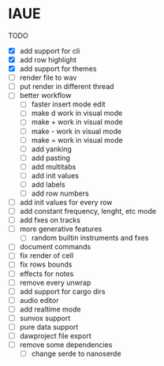 # IAUE

TODO
- [x] add support for cli
- [x] add row highlight
- [x] add support for themes
- [ ] render file to wav
- [ ] put render in different thread
- [ ] better workflow
    - [ ] faster insert mode edit
    - [ ] make d work in visual mode
    - [ ] make + work in visual mode
    - [ ] make - work in visual mode
    - [ ] make = work in visual mode
    - [ ] add yanking
    - [ ] add pasting
    - [ ] add multitabs
    - [ ] add init values
    - [ ] add labels
    - [ ] add row numbers
- [ ] add init values for every row
- [ ] add constant frequency, lenght, etc mode
- [ ] add fxes on tracks
- [ ] more generative features
    - [ ] random builtin instruments and fxes
- [ ] document commands
- [ ] fix render of cell
- [ ] fix rows bounds
- [ ] effects for notes
- [ ] remove every unwrap
- [ ] add support for cargo dirs
- [ ] audio editor
- [ ] add realtime mode
- [ ] sunvox support
- [ ] pure data support
- [ ] dawproject file export
- [ ] remove some dependencies
    - [ ] change serde to nanoserde

